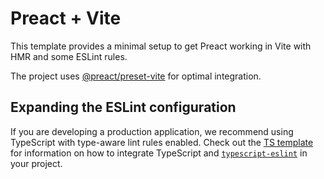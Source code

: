 # Preact + Vite

This template provides a minimal setup to get Preact working in Vite with HMR and some ESLint rules.

The project uses [@preact/preset-vite](https://github.com/preactjs/preset-vite) for optimal integration.

## Expanding the ESLint configuration

If you are developing a production application, we recommend using TypeScript with type-aware lint rules enabled. Check out the [TS template](https://github.com/vitejs/vite/tree/main/packages/create-vite/template-react-ts) for information on how to integrate TypeScript and [`typescript-eslint`](https://typescript-eslint.io) in your project.
